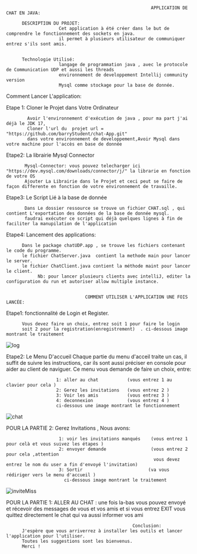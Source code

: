                                                            APPLICATION DE CHAT EN JAVA:

          DESCRIPTION DU PROJET:
                        Cet application à été créer dans le but de comprendre le fonctionnement des sockets en java.
                        il permet à plusieurs utilisateur de communiquer entrez s'ils sont amis.
                        

          Technologie Utilisé:  
                        langage de programmation java , avec le protocole de Communication UDP et aussi les threads 
                        environnement de developpement Intellij community version
                        Mysql comme stockage pour la base de donnée.


 Comment Lancer L'application:  

   Etape 1: Cloner le Projet dans Votre Ordinateur
   
            Avoir l'environnement d'exécution de java , pour ma part j'ai déjà le JDK 17,
            Cloner l'url du  projet url = "https://github.com/barryStudent/chat-App.git" 
            dans votre environnement de developpement,Avoir Mysql dans votre machine pour l'accès en base de donnée
                               
   Etape2: La librairie Mysql Connector
   
           Mysql-Connector: vous pouvez telecharger ici "https://dev.mysql.com/downloads/connector/j/" la librarie en fonction de votre OS              
           Ajouter La Librairie dans le Projet et ceci peut se faire de façon differente en fonction de votre environnement de travaille.
                                      
   Etape3: Le Script Lié à la base de donnée 
   
           Dans Le dossier ressource se trouve un fichier CHAT.sql , qui contient L'exportation des données de la base de donnée mysql.
           faudrai exécuter ce script qui déjà quelques lignes à fin de faciliter la manupilation de l'application
                               
   Etape4: Lancement des applications:
   
          Dans le package chatUDP.app , se trouve les fichiers contenant le code du programme.
          le fichier ChatServer.java  contient la methode main pour lancer le server.
          le fichier ChatClient.java contient la méthode maint pour lancer le client.     
                Nb: pour lancer plusieurs clients avec intelliJ, editer la configuration du run et autoriser allow multiple instance.
                

                                  COMMENT UTILISER L'APPLICATION UNE FOIS LANCÉE:
      
  Etape1: fonctionnalité de Login et Register.
  
          Vous devez faire un choix, entrez soit 1 pour faire le login 
          soit 2 pour la registration(enregistrement)  . ci-dessous image montrant le traitement
![log](https://user-images.githubusercontent.com/96130733/212186052-15878d0f-c349-483e-9b3e-8c2563616d58.png)

          
          
                
  Etape2: Le Menu D'accueil
           Chaque partie du menu d'acceil traite un cas, il suffit de suivre les instructions, car ils 
           sont aussi préciser en console pour aider au client de naviguer.
    Ce menu vous demande de faire un choix, entre:
          
                       1: aller au chat           (vous entrez 1 au clavier pour cela )
                       2: Gerez les invitations   (vous entrez 2 )
                       3: Voir les amis           (vous entrez 3 )
                       4: deconnexion             (vous entrez 4 )
                       ci-dessous une image montrant le fonctionnement
 ![chat](https://user-images.githubusercontent.com/96130733/212185070-c65c63ef-0766-4a45-bdb2-74737eae3144.png)

  
   POUR LA PARTIE 2: Gerez Invitations , Nous avons: 
   
                        1: voir les invitations manqués    (vous entrez 1 pour celà et vous suivez les étapes )
                        2: envoyer demande                 (vous entrez 2 pour cela ,attention 
                                                            vous devez entrez le nom du user a fin d'envoyé l'invitation)
                        3: Sortir                         (va vous rédiriger vers le menu d'accueil )
                          ci-dessous image montrant le traitement
   ![inviteMiss](https://user-images.githubusercontent.com/96130733/212184811-54e4073a-56c6-4780-8390-cc0c23b8352d.png)

   
   
   POUR LA PARTIE 1: ALLER AU CHAT :
                          une fois la-bas vous pouvez envoyé et récevoir des messages de vous et vos amis et si vous entrez EXIT 
                          vous quittez directement le chat qui va aussi informer vos ami
                          

                                                    Conclusion: 
          J'espère que vous arriverrez à installer les outils et lancer l'application pour l'utiliser.
          Toutes les suggestions sont les bienvenus.
          Merci !
                                      
 
